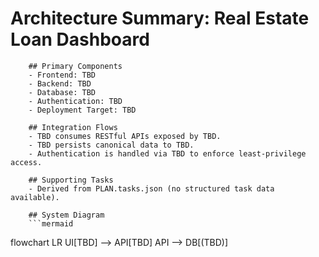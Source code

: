 # Architecture Summary: Real Estate Loan Dashboard

        ## Primary Components
        - Frontend: TBD
        - Backend: TBD
        - Database: TBD
        - Authentication: TBD
        - Deployment Target: TBD

        ## Integration Flows
        - TBD consumes RESTful APIs exposed by TBD.
        - TBD persists canonical data to TBD.
        - Authentication is handled via TBD to enforce least-privilege access.

        ## Supporting Tasks
        - Derived from PLAN.tasks.json (no structured task data available).

        ## System Diagram
        ```mermaid
flowchart LR
  UI[TBD] --> API[TBD]
  API --> DB[(TBD)]
```
